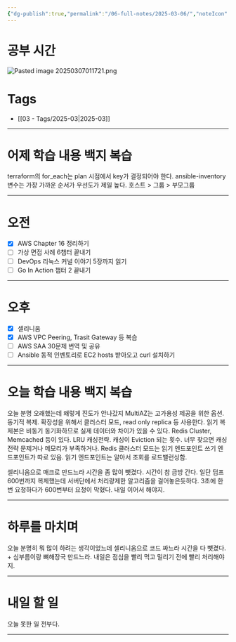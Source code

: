 ```yaml
---
{"dg-publish":true,"permalink":"/06-full-notes/2025-03-06/","noteIcon":""}
---
```


# 공부 시간
![Pasted image 20250307011721.png](/img/user/image/Pasted%20image%2020250307011721.png)
# Tags
- [[03 - Tags/2025-03\|2025-03]]

---
# 어제 학습 내용 백지 복습
terraform의 for_each는 plan 시점에서 key가 결정되어야 한다.
ansible-inventory 변수는 가장 가까운 순서가 우선도가 제일 높다. 호스트 > 그룹 > 부모그룹

---
# 오전
- [x] AWS Chapter 16 정리하기
- [ ] 가상 면접 사례 6챕터 끝내기
- [ ] DevOps 리눅스 커널 이야기 5장까지 읽기
- [ ] Go In Action 챕터 2 끝내기
---
# 오후
- [x] 셀리니움
- [x] AWS VPC Peering, Trasit Gateway 등 복습
- [ ] AWS SAA 30문제 번역 및 공유
- [ ] Ansible 동적 인벤토리로 EC2 hosts 받아오고 curl 설치하기
---
# 오늘 학습 내용 백지 복습
오늘 분명 오래했는데 왜렇게 진도가 안나갔지
MultiAZ는 고가용성 제공을 위한 옵션. 동기적 복제.
확장성을 위해서 클러스터 모드, read only replica 등 사용한다.
읽기 복제본은 비동기 동기화하므로 실제 데이터와 차이가 있을 수 있다.
Redis Cluster, Memcached 등이 있다.
LRU  캐싱전략. 캐싱이 Eviction 되는 횟수. 너무 잦으면 캐싱 전략 문제거나 메모리가 부족하거나.
Redis 클러스터 모드는 읽기 엔드포인트 쓰기 엔드포인트가 따로 있음.
읽기 엔드포인트는 알아서 조회를 로드밸런싱함.

셀리니움으로 매크로 만드느라 시간을 좀 많이 뺏겼다. 시간이 참 금방 간다.
일단 덤프 600번까지 복제했는데 서버단에서 처리량제한 알고리즘을 걸어놓은듯하다. 3초에 한 번 요청하다가 600번부터 요청이 막혔다. 내일 이어서 해야지.

---
# 하루를 마치며
오늘 분명히 뭐 많이 하려는 생각이었느데
셀리니움으로 코드 짜느라 시간을 다 뺏겼다. + 심부름이랑 뼈해장국 만드느라.
내일은 점심을 빨리 먹고 밀리기 전에 빨리 처리해야지.

---
# 내일 할 일
오늘 못한 일 전부다.

---
